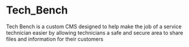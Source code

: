 # Tech_Bench
Tech Bench is a custom CMS designed to help make the job of a service technician easier by allowing technicians a safe and secure area to share files and information for their customers
